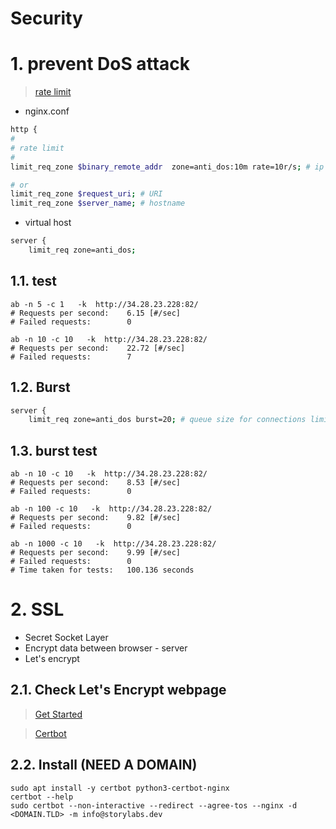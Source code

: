 # Security <!-- omit in toc -->

# 1. prevent DoS attack
> [rate limit](https://www.nginx.com/blog/rate-limiting-nginx/)

- nginx.conf
```sh
http {
#
# rate limit
#
limit_req_zone $binary_remote_addr  zone=anti_dos:10m rate=10r/s; # ip address, 100 request/s =  1 request every 100ms

# or
limit_req_zone $request_uri; # URI
limit_req_zone $server_name; # hostname
```
- virtual host
```sh
server {
	limit_req zone=anti_dos;

```

## 1.1. test
```
ab -n 5 -c 1   -k  http://34.28.23.228:82/
# Requests per second:    6.15 [#/sec]
# Failed requests:        0

ab -n 10 -c 10   -k  http://34.28.23.228:82/
# Requests per second:    22.72 [#/sec]
# Failed requests:        7
```

## 1.2. Burst
```sh
server {
	limit_req zone=anti_dos burst=20; # queue size for connections limited

```

## 1.3. burst test
```
ab -n 10 -c 10   -k  http://34.28.23.228:82/
# Requests per second:    8.53 [#/sec]
# Failed requests:        0

ab -n 100 -c 10   -k  http://34.28.23.228:82/
# Requests per second:    9.82 [#/sec]
# Failed requests:        0

ab -n 1000 -c 10   -k  http://34.28.23.228:82/
# Requests per second:    9.99 [#/sec]
# Failed requests:        0
# Time taken for tests:   100.136 seconds
```


# 2. SSL
- Secret Socket Layer
- Encrypt data between browser - server
- Let's encrypt


## 2.1. Check Let's Encrypt webpage
> [Get Started](https://letsencrypt.org/)

> [Certbot](https://certbot.eff.org/)

## 2.2. Install (NEED A DOMAIN)
```
sudo apt install -y certbot python3-certbot-nginx
certbot --help
sudo certbot --non-interactive --redirect --agree-tos --nginx -d <DOMAIN.TLD> -m info@storylabs.dev
```
